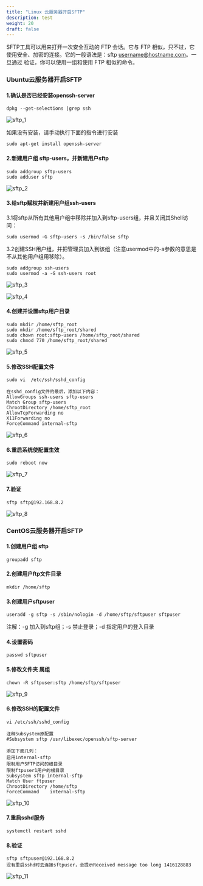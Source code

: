 ```yaml
---
title: "Linux 云服务器开启SFTP"
description: test
weight: 20
draft: false
---
```


SFTP工具可以用来打开一次安全互动的 FTP 会话。它与 FTP 相似，只不过，它使用安全、加密的连接。它的一般语法是：sftp username@hostname.com。一旦通过 验证，你可以使用一组和使用 FTP 相似的命令。

### Ubuntu云服务器开启SFTP

#### 1.确认是否已经安装openssh-server

```
dpkg --get-selections |grep ssh
```

![sftp_1](/compute/vm/_images/sftp_1.png)

如果没有安装，请手动执行下面的指令进行安装

```
sudo apt-get install openssh-server
```

#### 2.新建用户组 sftp-users，并新建用户sftp

```
sudo addgroup sftp-users
sudo adduser sftp
```

![sftp_2](/compute/vm/_images/sftp_2.png)

#### 3.给sftp赋权并新建用户组ssh-users

3.1将sftp从所有其他用户组中移除并加入到sftp-users组，并且关闭其Shell访问：

```
sudo usermod -G sftp-users -s /bin/false sftp
```

3.2创建SSH用户组，并把管理员加入到该组（注意usermod中的-a参数的意思是不从其他用户组用移除）。

```
sudo addgroup ssh-users
sudo usermod -a -G ssh-users root
```

![sftp_3](/compute/vm/_images/sftp_3.png)

![sftp_4](/compute/vm/_images/sftp_4.png)

#### 4.创建并设置sftp用户目录

```
sudo mkdir /home/sftp_root
sudo mkdir /home/sftp_root/shared
sudo chown root:sftp-users /home/sftp_root/shared
sudo chmod 770 /home/sftp_root/shared
```

![sftp_5](/compute/vm/_images/sftp_5.png)

#### 5.修改SSH配置文件

```
sudo vi  /etc/ssh/sshd_config

在sshd_config文件的最后，添加以下内容：
AllowGroups ssh-users sftp-users
Match Group sftp-users
ChrootDirectory /home/sftp_root
AllowTcpForwarding no
X11Forwarding no
ForceCommand internal-sftp
```

![sftp_6](/compute/vm/_images/sftp_6.png)

#### 6.重启系统使配置生效

```
sudo reboot now
```

![sftp_7](/compute/vm/_images/sftp_7.png)

#### 7.验证

```
sftp sftp@192.168.8.2
```

![sftp_8](/compute/vm/_images/sftp_8.png)

### CentOS云服务器开启SFTP

#### 1.创建用户组 sftp

```
groupadd sftp
```

#### 2.创建用户ftp文件目录

```
mkdir /home/sftp
```

#### 3.创建用户sftpuser

```
useradd -g sftp -s /sbin/nologin -d /home/sftp/sftpuser sftpuser
```

注解：-g 加入到sftp组；-s 禁止登录；-d 指定用户的登入目录

#### 4.设置密码

```
passwd sftpuser
```

#### 5.修改文件夹 属组

```
chown -R sftpuser:sftp /home/sftp/sftpuser
```

![sftp_9](/compute/vm/_images/sftp_9.png)

#### 6.修改SSH的配置文件

```
vi /etc/ssh/sshd_config

注释Subsystem原配置
#Subsystem sftp /usr/libexec/openssh/sftp-server

添加下面几列：
启用internal-sftp
限制用户SFTP访问的根目录
限制ftpuser1用户的根目录
Subsystem sftp internal-sftp
Match User ftpuser
ChrootDirectory /home/sftp
ForceCommand    internal-sftp
```

![sftp_10](/compute/vm/_images/sftp_10.png)

#### 7.重启sshd服务

```
systemctl restart sshd
```

#### 8.验证

```
sftp sftpuser@192.168.8.2
没有重启sshd时去连接sftpuser，会提示Received message too long 1416128883
```

![sftp_11](/compute/vm/_images/sftp_11.png)